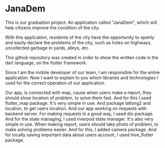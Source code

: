 # JanaDem

This is our graduation project. An application called "JanaDem", which will help citizens improve the condition of the city.

With this application, residents of the city have the opportunity to openly and easily declare the problems of the city, such as holes on highways, uncollected garbage in yards, alleys, etc.

This github repository was created in order to show the written code in the dart language, on the flutter framework.

Since I am the mobile developer of our team, I am responsible for the entire application. Now I want to explain to you which libraries and technologies I used for the correct operation of our application.

Our app, is connected with map, cause when users make a report, they should show location of problem, to solve them fast. And for this I used flutter_map package. It's very simple in use. And package latlong2 and location, to get users location.
And our app working on requests with backend server. For making requests in a good way, I used dio package. And for the state managing, I used riverpod state manager. It's also very simple in use. 
When making report, users should take photo of problem, to make solving problems easier. And for this, I added camera package. And for locally saving important data about users account, I used hive_flutter package.
